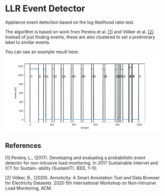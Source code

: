 # LLR Event Detector

Appliance event detection based on the log likelihood ratio test.

The algorithm is based on work from Pereira et al. [[1]](#1) and Völker et al. [[2]](#2) 
Instead of just finding events, these are also clustered to set a preliminary label to similar events.

You can see an example result here:
![results](docu/example.png)


## References
<a id="1">[1]</a> 
Pereira, L., (2017). 
Developing and evaluating a probabilistic event detector for non-intrusive load monitoring. 
In 2017 Sustainable Internet and ICT for Sustain- ability (SustainIT). IEEE, 1–10.

<a id="2">[2]</a> 
Völker, B., (2020). 
Annoticity: A Smart Annotation Tool and Data Browser for Electricity Datasets. 
2020 5th International Workshop on Non-Intrusive Load Monitoring, ACM.